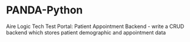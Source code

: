 # PANDA-Python
Aire Logic Tech Test Portal: Patient Appointment Backend - write a CRUD backend which stores patient demographic and appointment data

